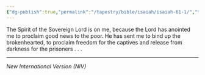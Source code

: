 ```yaml
---
{"dg-publish":true,"permalink":"/tapestry/bible/isaiah/isaiah-61-1/","title":"Isaiah 61:1","tags":["bible-verse","bible-verse"],"dgHomeLink":true,"dgShowLocalGraph":true,"dgEnableSearch":true}
---
```


The Spirit of the Sovereign Lord is on me, because the Lord has anointed me to proclaim good news to the poor. He has sent me to bind up the brokenhearted, to proclaim freedom for the captives and release from darkness for the prisoners . . .

---
*New International Version (NIV)*

